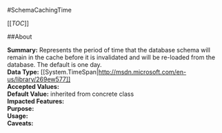 #SchemaCachingTime

[[_TOC_]]

##About

**Summary:**  Represents the period of time that the database schema will remain in the cache before it is invalidated and will be re-loaded from the database.  The default is one day.   
**Data Type:** [[System.TimeSpan|http://msdn.microsoft.com/en-us/library/269ew577]]  
**Accepted Values:**   
**Default Value:** inherited from concrete class  
**Impacted Features:**   
**Purpose:**   
**Usage:**   
**Caveats:**   

